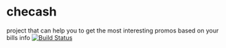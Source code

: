 # checash
project that can help you to get the most interesting promos based on your bills info
[![Build Status](https://travis-ci.org/Serafim-End/checash.svg?branch=master)](https://travis-ci.org/Serafim-End/checash)
